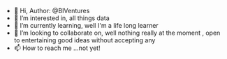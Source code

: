 - 👋 Hi, Author: @BIVentures
- 👀 I’m interested in, all things data
- 🌱 I’m currently learning, well I'm a life long learner
- 💞️ I’m looking to collaborate on,  well nothing really at the moment , open to entertaining good ideas without accepting any
- 📫 How to reach me ...not yet!

<!---
BIAnalyticsVentures/BIAnalyticsVentures is a ✨ special ✨ repository because its `README.md` (this file) appears on your GitHub profile.
You can click the Preview link to take a look at your changes.
--->
